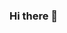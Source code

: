 ### Hi there 👋

<!--
**vflproject/vflproject** is a ✨ _special_ ✨ repository because its `README.md` (this file) appears on your GitHub profile.

Here are some ideas to get you started:

- 🔭 we are currently working on vfl project.
- 🌱 we are currently learning web development.
- 👯 we looking to collaborate on higher level project
- 🤔 we are looking for help with github
- 💬 Ask me about vfl project
- 📫 How to reach me: vocalforlocalteam@gmail.com
- 😄 Pronouns: team/group
- ⚡ Fun fact: happy enjoy 
-->
